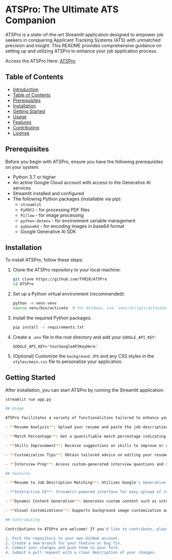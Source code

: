 # ATSPro: The Ultimate ATS Companion

ATSPro is a state-of-the-art Streamlit application designed to empower job seekers in conquering Applicant Tracking Systems (ATS) with unmatched precision and insight. This README provides comprehensive guidance on setting up and utilizing ATSPro to enhance your job application process.

Access the ATSPro Here: [ATSPro](https://atspro-75be453458c3.herokuapp.com/)

## Table of Contents

- [Introduction](#atspro-the-ultimate-ats-companion)
- [Table of Contents](#table-of-contents)
- [Prerequisites](#prerequisites)
- [Installation](#installation)
- [Getting Started](#getting-started)
- [Usage](#usage)
- [Features](#features)
- [Contributing](#contributing)
- [License](#license)

## Prerequisites

Before you begin with ATSPro, ensure you have the following prerequisites on your system:

- Python 3.7 or higher
- An active Google Cloud account with access to the Generative AI services
- Streamlit installed and configured
- The following Python packages (installable via pip):
    - `streamlit`
    - `PyPDF2` - for processing PDF files
    - `Pillow` - for image processing
    - `python-dotenv` - for environment variable management
    - `pybase64` - for encoding images in base64 format
    - Google Generative AI SDK

## Installation

To install ATSPro, follow these steps:

1. Clone the ATSPro repository to your local machine:

    ```bash
    git clone https://github.com/TVR28/ATSPro
    cd ATSPro
    ```

2. Set up a Python virtual environment (recommended):

    ```bash
    python -m venv venv
    source venv/bin/activate  # For Windows, use `venv\Scripts\activate`
    ```

3. Install the required Python packages:

    ```bash
    pip install -r requirements.txt
    ```

4. Create a `.env` file in the root directory and add your `GOOGLE_API_KEY`:

    ```
    GOOGLE_API_KEY='YourGoogleAPIKeyHere'
    ```

5. (Optional) Customize the `background.JPG` and any CSS styles in the `styles/main.css` file to personalize your application.

## Getting Started

After installation, you can start ATSPro by running the Streamlit application:

```bash
streamlit run app.py

## Usage

ATSPro facilitates a variety of functionalities tailored to enhance your resume and prepare you for job applications:

- **Resume Analysis**: Upload your resume and paste the job description to receive detailed feedback on how well your resume matches the job requirements.

- **Match Percentage**: Get a quantifiable match percentage indicating how closely your resume aligns with the job description, along with matched and missing keywords.

- **Skills Improvement**: Receive suggestions on skills to improve or acquire based on the job description and your current resume.

- **Customization Tips**: Obtain tailored advice on editing your resume bullet points to better match the job description.

- **Interview Prep**: Access custom-generated interview questions and suggested answers based on your resume and the job role.

## Features

- **Resume to Job Description Matching**: Utilizes Google's Generative AI to compare your resume against job descriptions, identifying strengths and areas for improvement.

- **Interactive UI**: Streamlit-powered interface for easy upload of resumes, input of job descriptions, and interaction with the application's features.

- **Dynamic Content Generation**: Generates custom content such as interview prep questions and resume customization tips using advanced AI models.

- **Visual Customizations**: Supports background image customization and CSS styling for a personalized user experience.

## Contributing

Contributions to ATSPro are welcome! If you'd like to contribute, please follow these steps:

1. Fork the repository to your own GitHub account.
2. Create a new branch for your feature or bug fix.
3. Commit your changes and push them to your fork.
4. Submit a pull request with a clear description of your changes.
